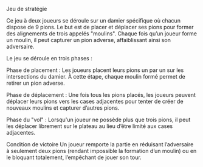 Jeu de stratégie

Ce jeu à deux joueurs se déroule sur un damier spécifique où chacun dispose de 9 pions. Le but est de placer et déplacer ses pions pour former des alignements de trois appelés "moulins". Chaque fois qu’un joueur forme un moulin, il peut capturer un pion adverse, affaiblissant ainsi son adversaire.

Le jeu se déroule en trois phases :

Phase de placement : Les joueurs placent leurs pions un par un sur les intersections du damier. À cette étape, chaque moulin formé permet de retirer un pion adverse.

Phase de déplacement : Une fois tous les pions placés, les joueurs peuvent déplacer leurs pions vers les cases adjacentes pour tenter de créer de nouveaux moulins et capturer d’autres pions.

Phase du "vol" : Lorsqu'un joueur ne possède plus que trois pions, il peut les déplacer librement sur le plateau au lieu d’être limité aux cases adjacentes.

Condition de victoire
Un joueur remporte la partie en réduisant l’adversaire à seulement deux pions (rendant impossible la formation d’un moulin) ou en le bloquant totalement, l’empêchant de jouer son tour.
